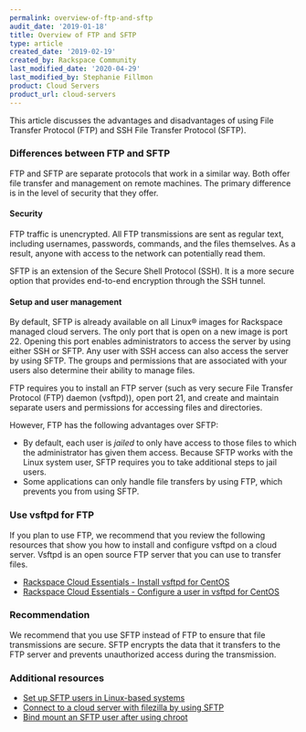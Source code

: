 ```yaml
---
permalink: overview-of-ftp-and-sftp
audit_date: '2019-01-18'
title: Overview of FTP and SFTP
type: article
created_date: '2019-02-19'
created_by: Rackspace Community
last_modified_date: '2020-04-29'
last_modified_by: Stephanie Fillmon
product: Cloud Servers
product_url: cloud-servers
---
```


This article discusses the advantages and disadvantages of using File Transfer
Protocol (FTP) and SSH File Transfer Protocol (SFTP).

### Differences between FTP and SFTP

FTP and SFTP are separate protocols that work in a similar way.
Both offer file transfer and management on remote machines. The primary
difference is in the level of security that they offer.

#### Security

FTP traffic is unencrypted. All FTP
transmissions are sent as regular text, including usernames, passwords,
commands, and the files themselves. As a result, anyone with
access to the network can potentially read them.

SFTP is an extension of the Secure Shell Protocol (SSH).
It is a more secure option that provides end-to-end encryption through
the SSH tunnel.

#### Setup and user management

By default, SFTP is already available on all Linux&reg; images for Rackspace
managed cloud servers. The only port that is open on a new image is port 22.
Opening this port enables administrators to access the server by using either
SSH or SFTP. Any user with SSH access can also access the server by using
SFTP. The groups and permissions that are associated with your users also
determine their ability to manage files.

FTP requires you to install an FTP server (such as very secure File Transfer
Protocol (FTP) daemon (vsftpd)), open port 21, and create and maintain
separate users and permissions for accessing files and directories.

However, FTP has the following advantages over SFTP:

- By default, each user is _jailed_ to only have access to those files to
  which the administrator has given them access. Because SFTP works with the
  Linux system user, SFTP requires you to take additional steps to jail users.
- Some applications can only handle file transfers by using FTP, which
  prevents you from using SFTP.

### Use vsftpd for FTP

If you plan to use FTP, we recommend that you review the following resources
that show you how to install and configure vsftpd on a cloud server.
Vsftpd is an open source FTP server that you can use to transfer files.

  - [Rackspace Cloud Essentials - Install vsftpd for
    CentOS](https://docs-ospc.rackspace.com/support/how-to/cloud-servers/rackspace-cloud-essentials-centos-installing-vsftpd/)
  - [Rackspace Cloud Essentials - Configure a user in vsftpd for
    CentOS](https://docs-ospc.rackspace.com/support/how-to/cloud-servers/rackspace-cloud-essentials-centos-configuring-a-user-in-vsftpd/)

### Recommendation

We recommend that you use SFTP instead of FTP to ensure that file
transmissions are secure. SFTP encrypts the data that it transfers to the
FTP server and prevents unauthorized access during the transmission.

### Additional resources

- [Set up SFTP users in Linux-based systems](https://docs-ospc.rackspace.com/support/how-to/cloud-servers/set-up-sftp-users-in-linux-based-systems)
- [Connect to a cloud server with filezilla by using SFTP](https://docs-ospc.rackspace.com/support/how-to/cloud-servers/connect-to-cloud-servers-with-filezilla-by-using-sftp)
- [Bind mount an SFTP user after using chroot](https://docs-ospc.rackspace.com/support/how-to/cloud-servers/bind-mount-an-sftp-user-after-using-chroot)

